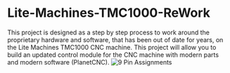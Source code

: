 # Lite-Machines-TMC1000-ReWork
This project is designed as a step by step process to work around the proprietary hardware and software, that has been out of date for years, on the Lite Machines TMC1000 CNC machine. This project will allow you to build an updated control module for the CNC machine with modern parts and modern software (PlanetCNC).
![9 Pin Assignments](https://user-images.githubusercontent.com/84732665/121056433-31377900-c78c-11eb-99d4-ffa9a9aab893.jpg)
